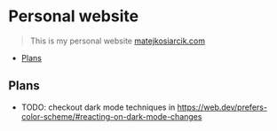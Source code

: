 # Personal website

> This is my personal website [matejkosiarcik.com](https://matejkosiarcik.com)

<!-- toc -->

- [Plans](#plans)

<!-- tocstop -->

## Plans

- TODO: checkout dark mode techniques in <https://web.dev/prefers-color-scheme/#reacting-on-dark-mode-changes>
